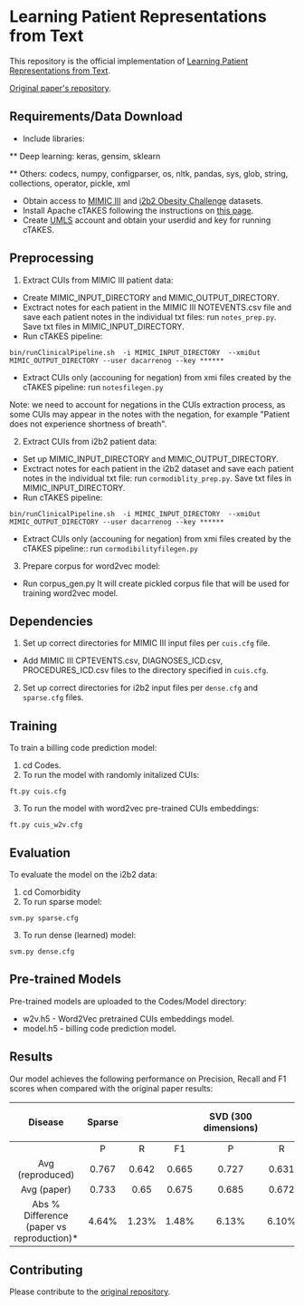 # Learning Patient Representations from Text

This repository is the official implementation of [Learning Patient Representations from Text](https://arxiv.org/abs/1805.02096).

[Original paper's repository](https://github.com/dmitriydligach/starsem2018-patient-representations).

## Requirements/Data Download

* Include libraries:

** Deep learning: keras, gensim, sklearn

** Others: codecs, numpy, configparser, os, nltk, pandas, sys, glob, string, collections, operator, pickle, xml

* Obtain access to [MIMIC III](https://physionet.org/content/mimiciii/1.4/) and [i2b2 Obesity Challenge](https://www.i2b2.org/NLP/Obesity/Main.php) datasets.
* Install Apache cTAKES following the instructions on [this page](https://cwiki.apache.org/confluence/display/CTAKES/cTAKES+4.0+User+Install+Guide#cTAKES4.0UserInstallGuide-InstallcTAKES).
* Create [UMLS](https://uts.nlm.nih.gov/uts/signup-login?_gl=1*1tk5kri*_ga*ODQ0MDU0MjY1LjE2NDYzNjEyNDE.*_ga_7147EPK006*MTY1MTExNzYwNC4yLjEuMTY1MTExNzYwOC4w*_ga_P1FPTH9PL4*MTY1MTExNzYwNC4yLjEuMTY1MTExNzYwOC4w) account and obtain your userdid and key for running cTAKES.

## Preprocessing

1. Extract CUIs from MIMIC III patient data:

* Create MIMIC_INPUT_DIRECTORY and MIMIC_OUTPUT_DIRECTORY.
* Exctract notes for each patient in the MIMIC III NOTEVENTS.csv file and save each patient notes in the individual txt files: run `notes_prep.py`. 
Save txt files in MIMIC_INPUT_DIRECTORY.
* Run cTAKES pipeline:
```shell script
bin/runClinicalPipeline.sh  -i MIMIC_INPUT_DIRECTORY  --xmiOut MIMIC_OUTPUT_DIRECTORY --user dacarrenog --key ******
```
* Extract CUIs only (accouning for negation) from xmi files created by the cTAKES pipeline: run `notesfilegen.py`

Note: we need to account for negations in the CUIs extraction process, as some CUIs may appear in the notes with the negation, for example "Patient does not experience shortness of breath".

2. Extract CUIs from i2b2 patient data:

* Set up MIMIC_INPUT_DIRECTORY and MIMIC_OUTPUT_DIRECTORY.
* Exctract notes for each patient in the i2b2 dataset and save each patient notes in the individual txt file: run `cormodiblity_prep.py`.
Save txt files in MIMIC_INPUT_DIRECTORY.
* Run cTAKES pipeline:
```shell script
bin/runClinicalPipeline.sh  -i MIMIC_INPUT_DIRECTORY  --xmiOut MIMIC_OUTPUT_DIRECTORY --user dacarrenog --key ******
```
* Extract CUIs only (accouning for negation) from xmi files created by the cTAKES pipeline:: run `cormodibilityfilegen.py`

3. Prepare corpus for word2vec model:

* Run corpus_gen.py
It will create pickled corpus file that will be used for training word2vec model.

## Dependencies

1. Set up correct directories for MIMIC III input files per `cuis.cfg` file.
* Add MIMIC III CPTEVENTS.csv, DIAGNOSES_ICD.csv, PROCEDURES_ICD.csv files to the directory specified in `cuis.cfg`.
2. Set up correct directories for i2b2 input files per `dense.cfg`  and `sparse.cfg` files.

## Training

To train a billing code prediction model:

1. cd Codes.
2. To run the model with randomly initalized CUIs:
```shell script
ft.py cuis.cfg
```
3. To run the model with word2vec pre-trained CUIs embeddings:
```shell script
ft.py cuis_w2v.cfg
```

## Evaluation

To evaluate the model on the i2b2 data:

1. cd Comorbidity
2. To run sparse model:
```shell script
svm.py sparse.cfg
```
3. To run dense (learned) model:
```shell script
svm.py dense.cfg
```
## Pre-trained Models

Pre-trained models are uploaded to the Codes/Model directory:

* w2v.h5 - Word2Vec pretrained CUIs embeddings model.
* model.h5 - billing code prediction model.

## Results

Our model achieves the following performance on Precision, Recall and F1 scores when compared with the original paper results:

|                     Disease                 | Sparse |       |       | SVD (300   dimensions) |       |       | SVD (1000   dimensions) |       |       | Learned, random   CUIs |       |       | Learned,   word2vec initialized |       |          |
|:-------------------------------------------:|:------:|:-----:|:-----:|:----------------------:|:-----:|:-----:|:-----------------------:|:-----:|:-----:|:----------------------:|:-----:|:-----:|:-------------------------------:|:-----:|:--------:|
|                                             | P      | R     | F1    | P                      | R     | F1    | P                       | R     | F1    | P                      | R     | F1    | P                               | R     | F1       |
| Avg (reproduced)                            | 0.767  | 0.642 | 0.665 | 0.727                  | 0.631 | 0.651 | 0.767                   | 0.642 | 0.665 | 0.666                  | 0.692 | 0.67  | 0.692                           | 0.708 | 0.696    |
| Avg (paper)                                 | 0.733  | 0.65  | 0.675 | 0.685                  | 0.672 | 0.674 | 0.685                   | 0.672 | 0.674 | 0.709                  | 0.725 | 0.715 | 0.709                           | 0.725 | 0.715    |
| Abs   % Difference (paper vs reproduction)* | 4.64%  | 1.23% | 1.48% | 6.13%                  | 6.10% | 3.41% | 11.97%                  | 4.46% | 1.34% | 6.06%                  | 4.55% | 6.29% | 2.40%                           | 2.34% | 2.66%    |

## Contributing

Please contribute to the [original repository](https://github.com/dmitriydligach/starsem2018-patient-representations).
